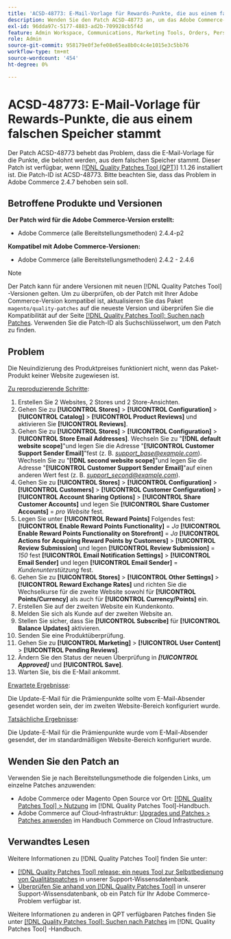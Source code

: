 ```yaml
---
title: 'ACSD-48773: E-Mail-Vorlage für Rewards-Punkte, die aus einem falschen Speicher stammt'
description: Wenden Sie den Patch ACSD-48773 an, um das Adobe Commerce-Problem zu beheben, bei dem die E-Mail-Vorlage für die Punkte, die belohnt werden, aus dem falschen Store stammt.
exl-id: 96dda97c-5177-4883-ad2b-709928cb5f4d
feature: Admin Workspace, Communications, Marketing Tools, Orders, Personalization, Rewards
role: Admin
source-git-commit: 958179e0f3efe08e65ea8b0c4c4e1015e3c5bb76
workflow-type: tm+mt
source-wordcount: '454'
ht-degree: 0%

---
```


# ACSD-48773: E-Mail-Vorlage für Rewards-Punkte, die aus einem falschen Speicher stammt

Der Patch ACSD-48773 behebt das Problem, dass die E-Mail-Vorlage für die Punkte, die belohnt werden, aus dem falschen Speicher stammt. Dieser Patch ist verfügbar, wenn [[!DNL Quality Patches Tool (QPT)]](/help/announcements/adobe-commerce-announcements/magento-quality-patches-released-new-tool-to-self-serve-quality-patches.md) 1.1.26 installiert ist. Die Patch-ID ist ACSD-48773. Bitte beachten Sie, dass das Problem in Adobe Commerce 2.4.7 behoben sein soll.

## Betroffene Produkte und Versionen

**Der Patch wird für die Adobe Commerce-Version erstellt:**

* Adobe Commerce (alle Bereitstellungsmethoden) 2.4.4-p2

**Kompatibel mit Adobe Commerce-Versionen:**

* Adobe Commerce (alle Bereitstellungsmethoden) 2.4.2 - 2.4.6

>[!NOTE]
>
>Der Patch kann für andere Versionen mit neuen [!DNL Quality Patches Tool] -Versionen gelten. Um zu überprüfen, ob der Patch mit Ihrer Adobe Commerce-Version kompatibel ist, aktualisieren Sie das Paket `magento/quality-patches` auf die neueste Version und überprüfen Sie die Kompatibilität auf der Seite [[!DNL Quality Patches Tool]: Suchen nach Patches](https://experienceleague.adobe.com/tools/commerce-quality-patches/index.html). Verwenden Sie die Patch-ID als Suchschlüsselwort, um den Patch zu finden.

## Problem

Die Neuindizierung des Produktpreises funktioniert nicht, wenn das Paket-Produkt keiner Website zugewiesen ist.

<u>Zu reproduzierende Schritte</u>:

1. Erstellen Sie 2 Websites, 2 Stores und 2 Store-Ansichten.
1. Gehen Sie zu **[!UICONTROL Stores]** > **[!UICONTROL Configuration]** > **[!UICONTROL Catalog]** > **[!UICONTROL Product Reviews]** und aktivieren Sie **[!UICONTROL Reviews]**.
1. Gehen Sie zu **[!UICONTROL Stores]** > **[!UICONTROL Configuration]** > **[!UICONTROL Store Email Addresses]**.
Wechseln Sie zu &quot;**[!DNL default website scope]**&quot;und legen Sie die Adresse &quot;**[!UICONTROL Customer Support Sender Email]**&quot;fest (z. B. *support_base@example.com*).
Wechseln Sie zu &quot;**[!DNL second website scope]**&quot;und legen Sie die Adresse &quot;**[!UICONTROL Customer Support Sender Email]**&quot;auf einen anderen Wert fest (z. B. *support_second@example.com*).
1. Gehen Sie zu **[!UICONTROL Stores]** > **[!UICONTROL Configuration]** > **[!UICONTROL Customers]** > **[!UICONTROL Customer Configuration]** > **[!UICONTROL Account Sharing Options]** > **[!UICONTROL Share Customer Accounts]** und legen Sie **[!UICONTROL Share Customer Accounts]** = *pro Website* fest.
1. Legen Sie unter **[!UICONTROL Reward Points]** Folgendes fest:
   **[!UICONTROL Enable Reward Points Functionality]** = *Ja*
   **[!UICONTROL Enable Reward Points Functionality on Storefront]** = *Ja*
   **[!UICONTROL Actions for Acquiring Reward Points by Customers]** > **[!UICONTROL Review Submission]** und legen **[!UICONTROL Review Submission]** = *150* fest
   **[!UICONTROL Email Notification Settings]** > **[!UICONTROL Email Sender]** und legen **[!UICONTROL Email Sender]** = *Kundenunterstützung* fest.
1. Gehen Sie zu **[!UICONTROL Stores]** > **[!UICONTROL Other Settings]** > **[!UICONTROL Reward Exchange Rates]** und richten Sie die Wechselkurse für die zweite Website sowohl für **[!UICONTROL Points/Currency]** als auch für **[!UICONTROL Currency/Points]** ein.
1. Erstellen Sie auf der zweiten Website ein Kundenkonto.
1. Melden Sie sich als Kunde auf der zweiten Website an.
1. Stellen Sie sicher, dass Sie **[!UICONTROL Subscribe]** für **[!UICONTROL Balance Updates]** aktivieren.
1. Senden Sie eine Produktüberprüfung.
1. Gehen Sie zu **[!UICONTROL Marketing]** > **[!UICONTROL User Content]** > **[!UICONTROL Pending Reviews]**.
1. Ändern Sie den Status der neuen Überprüfung in ***[!UICONTROL Approved]*** und **[!UICONTROL Save]**.
1. Warten Sie, bis die E-Mail ankommt.

<u>Erwartete Ergebnisse</u>:

Die Update-E-Mail für die Prämienpunkte sollte vom E-Mail-Absender gesendet worden sein, der im zweiten Website-Bereich konfiguriert wurde.

<u>Tatsächliche Ergebnisse</u>:

Die Update-E-Mail für die Prämienpunkte wurde vom E-Mail-Absender gesendet, der im standardmäßigen Website-Bereich konfiguriert wurde.

## Wenden Sie den Patch an

Verwenden Sie je nach Bereitstellungsmethode die folgenden Links, um einzelne Patches anzuwenden:

* Adobe Commerce oder Magento Open Source vor Ort: [[!DNL Quality Patches Tool] > Nutzung](https://experienceleague.adobe.com/docs/commerce-operations/tools/quality-patches-tool/usage.html) im [!DNL Quality Patches Tool]-Handbuch.
* Adobe Commerce auf Cloud-Infrastruktur: [Upgrades und Patches > Patches anwenden](https://experienceleague.adobe.com/docs/commerce-cloud-service/user-guide/develop/upgrade/apply-patches.html) im Handbuch Commerce on Cloud Infrastructure.

## Verwandtes Lesen

Weitere Informationen zu [!DNL Quality Patches Tool] finden Sie unter:

* [[!DNL Quality Patches Tool] release: ein neues Tool zur Selbstbedienung von Qualitätspatches](/help/announcements/adobe-commerce-announcements/magento-quality-patches-released-new-tool-to-self-serve-quality-patches.md) in unserer Support-Wissensdatenbank.
* [Überprüfen Sie anhand von  [!DNL Quality Patches Tool]](/help/support-tools/patches-available-in-qpt-tool/check-patch-for-magento-issue-with-magento-quality-patches.md) in unserer Support-Wissensdatenbank, ob ein Patch für Ihr Adobe Commerce-Problem verfügbar ist.

Weitere Informationen zu anderen in QPT verfügbaren Patches finden Sie unter [[!DNL Quality Patches Tool]: Suchen nach Patches](https://experienceleague.adobe.com/tools/commerce-quality-patches/index.html) im [!DNL Quality Patches Tool] -Handbuch.

